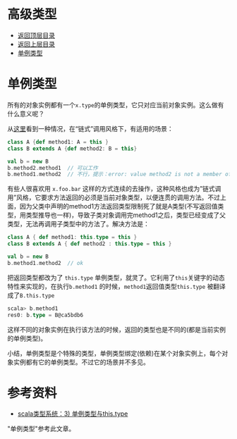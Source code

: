 # 高级类型

* [返回顶层目录](../../../README.md)
* [返回上层目录](../scala.md)
* [单例类型](#单例类型)



# 单例类型

所有的对象实例都有一个`x.type`的单例类型，它只对应当前对象实例。这么做有什么意义呢？

从[这里](http://scalada.blogspot.com/2008/02/thistype-for-chaining-method-calls.html)看到一种情况，在“链式”调用风格下，有适用的场景：

```scala
class A {def method1: A = this }
class B extends A {def method2: B = this}

val b = new B
b.method2.method1  // 可以工作
b.method1.method2  // 不行，提示：error: value method2 is not a member of A
```

有些人很喜欢用 `x.foo.bar` 这样的方式连续的去操作，这种风格也成为”链式调用”风格，它要求方法返回的必须是当前对象类型，以便连贯的调用方法。不过上面，因为父类中声明的method1方法返回类型限制死了就是A类型(不写返回值类型，用类型推导也一样)，导致子类对象调用完method1之后，类型已经变成了父类型，无法再调用子类型中的方法了。解决方法是：

```scala
class A { def method1: this.type = this } 
class B extends A { def method2 : this.type = this } 

val b = new B
b.method1.method2  // ok
```

把返回类型都改为了 `this.type` 单例类型，就灵了。它利用了`this`关键字的动态特性来实现的，在执行`b.method1` 的时候，`method1`返回值类型`this.type` 被翻译成了`B.this.type`

```scala
scala> b.method1
res0: b.type = B@ca5bdb6
```

这样不同的对象实例在执行该方法的时候，返回的类型也是不同的(都是当前实例的单例类型)。

小结，单例类型是个特殊的类型，单例类型绑定(依赖)在某个对象实例上，每个对象实例都有它的单例类型。不过它的场景并不多见。





# 参考资料

* [scala类型系统：3) 单例类型与this.type](http://hongjiang.info/scala-type-system-singleton-type/)

"单例类型"参考此文章。

